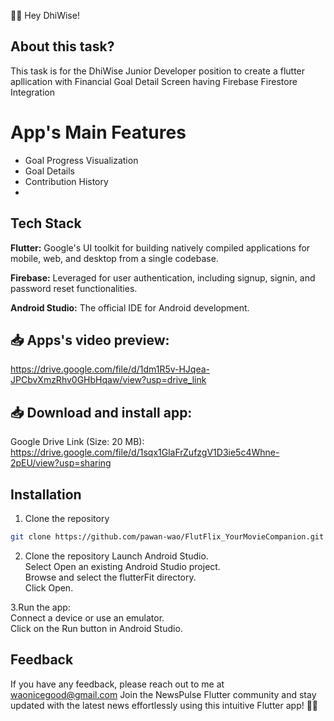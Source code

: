 📰📱 Hey DhiWise!

##  About this task?
This task is for the DhiWise Junior Developer position to create a flutter apllication with Financial Goal Detail Screen having Firebase Firestore Integration

# App's Main Features
- Goal Progress Visualization
- Goal Details
- Contribution History
- 
## Tech Stack

**Flutter:** Google's UI toolkit for building natively compiled applications for mobile, web, and desktop from a single codebase.

**Firebase:** Leveraged for user authentication, including signup, signin, and password reset functionalities.

**Android Studio:** The official IDE for Android development.


## 📥 Apps's video preview:
https://drive.google.com/file/d/1dm1R5v-HJqea-JPCbvXmzRhv0GHbHqaw/view?usp=drive_link

## 📥 Download and install app:

Google Drive Link (Size: 20 MB): 
https://drive.google.com/file/d/1sqx1GlaFrZufzgV1D3ie5c4Whne-2pEU/view?usp=sharing

## Installation

1. Clone the repository

```bash
git clone https://github.com/pawan-wao/FlutFlix_YourMovieCompanion.git
```
2. Clone the repository
Launch Android Studio.\
Select Open an existing Android Studio project.\
Browse and select the flutterFit directory.\
Click Open.    

3.Run the app:\
Connect a device or use an emulator.\
Click on the Run button in Android Studio.

## Feedback
If you have any feedback, please reach out to me at waonicegood@gmail.com
Join the NewsPulse Flutter community and stay updated with the latest news effortlessly using this intuitive Flutter app! 📰📱
